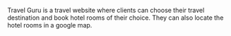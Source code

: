 Travel Guru is a travel website where clients can choose their travel destination and book
hotel rooms of their choice. They can also locate the hotel rooms in a
google map.

